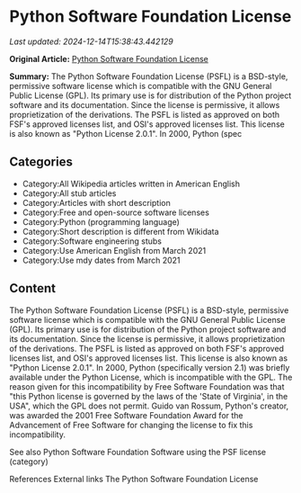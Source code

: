 # Python Software Foundation License

_Last updated: 2024-12-14T15:38:43.442129_

**Original Article:** [Python Software Foundation License](https://en.wikipedia.org/wiki/Python_Software_Foundation_License)

**Summary:** The Python Software Foundation License (PSFL) is a BSD-style, permissive software license which is compatible with the GNU General Public License (GPL). Its primary use is for distribution of the Python project software and its documentation. Since the license is permissive, it allows proprietization of the derivations. The PSFL is listed as approved on both FSF's approved licenses list, and OSI's approved licenses list.
This license is also known as "Python License 2.0.1".
In 2000, Python (spec

## Categories
- Category:All Wikipedia articles written in American English
- Category:All stub articles
- Category:Articles with short description
- Category:Free and open-source software licenses
- Category:Python (programming language)
- Category:Short description is different from Wikidata
- Category:Software engineering stubs
- Category:Use American English from March 2021
- Category:Use mdy dates from March 2021

## Content

The Python Software Foundation License (PSFL) is a BSD-style, permissive software license which is compatible with the GNU General Public License (GPL). Its primary use is for distribution of the Python project software and its documentation. Since the license is permissive, it allows proprietization of the derivations. The PSFL is listed as approved on both FSF's approved licenses list, and OSI's approved licenses list.
This license is also known as "Python License 2.0.1".
In 2000, Python (specifically version 2.1) was briefly available under the Python License, which is incompatible with the GPL.  The reason given for this incompatibility by Free Software Foundation was that "this Python license is governed by the laws of the 'State of Virginia', in the USA", which the GPL does not permit.
Guido van Rossum, Python's creator, was awarded the 2001 Free Software Foundation Award for the Advancement of Free Software for changing the license to fix this incompatibility.

See also
Python Software Foundation
Software using the PSF license (category)

References
External links
The Python Software Foundation License